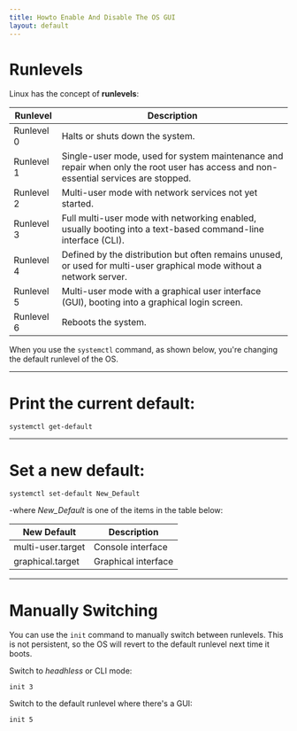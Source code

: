 ```yaml
---
title: Howto Enable And Disable The OS GUI
layout: default
---
```


# Runlevels

Linux has the concept of **runlevels**:


Runlevel   | Description
-----------|------------------------------------------------
Runlevel 0 | Halts or shuts down the system. 
Runlevel 1 | Single-user mode, used for system maintenance and repair when only the root user has access and non-essential services are stopped. 
Runlevel 2 | Multi-user mode with network services not yet started. 
Runlevel 3 | Full multi-user mode with networking enabled, usually booting into a text-based command-line interface (CLI). 
Runlevel 4 | Defined by the distribution but often remains unused, or used for multi-user graphical mode without a network server. 
Runlevel 5 | Multi-user mode with a graphical user interface (GUI), booting into a graphical login screen. 
Runlevel 6 | Reboots the system. 

When you use the `systemctl` command, as shown below, you're changing the default runlevel of the OS.

---

# Print the current default:
```
systemctl get-default
```

---

# Set a new default:
```
systemctl set-default New_Default
```
-where *New_Default* is one of the items in the table below:

|New Default       | Description         |
|------------------|---------------------|
|multi-user.target | Console interface   |
|graphical.target  | Graphical interface |

---

# Manually Switching 

You can use the `init` command to manually switch between runlevels. This is not persistent, so the OS will revert to the default runlevel next time it boots.

Switch to *headhless* or CLI mode:

```
init 3
```

Switch to the default runlevel where there's a GUI:

```
init 5
```


